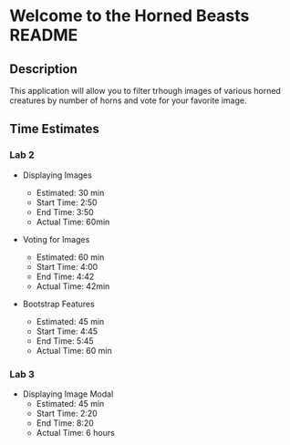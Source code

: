 #  Welcome to the Horned Beasts README

## Description

This application will allow you to filter trhough images of various horned creatures by number of horns and vote for your favorite image.

## Time Estimates 

### Lab 2
- Displaying Images
  - Estimated: 30 min
  - Start Time: 2:50
  - End Time: 3:50
  - Actual Time: 60min

- Voting for Images
  - Estimated: 60 min
  - Start Time: 4:00
  - End Time: 4:42
  - Actual Time: 42min

- Bootstrap Features
  - Estimated: 45 min
  - Start Time: 4:45
  - End Time: 5:45
  - Actual Time: 60 min

### Lab 3
- Displaying Image Modal
  - Estimated: 45 min
  - Start Time: 2:20
  - End Time: 8:20
  - Actual Time: 6 hours


